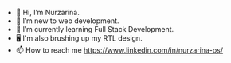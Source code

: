 - 👋 Hi, I’m Nurzarina.
- 👀 I’m new to web development.
- 🌱 I’m currently learning Full Stack Development.
- 🖥 I'm also brushing up my RTL design.
- 📫 How to reach me https://www.linkedin.com/in/nurzarina-os/

<!---
Nurzarina/Nurzarina is a ✨ special ✨ repository because its `README.md` (this file) appears on your GitHub profile.
You can click the Preview link to take a look at your changes.
--->
